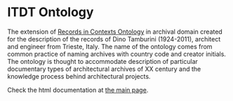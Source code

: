 # ITDT Ontology
The extension of [Records in Contexts Ontology](https://github.com/ICA-EGAD/RiC-O) in archival domain created for the description of the records of Dino Tamburini (1924-2011), architect
and engineer from Trieste, Italy. The name of the ontology comes from common practice of naming archives with country code and creator initials.
The ontology is thought to accommodate description of particular documentary types of architectural archives of XX century and 
the knowledge process behind architectural projects.

Check the html documentation at [the main page](https://dmikhaylova.github.io/itdt_ontology/).


